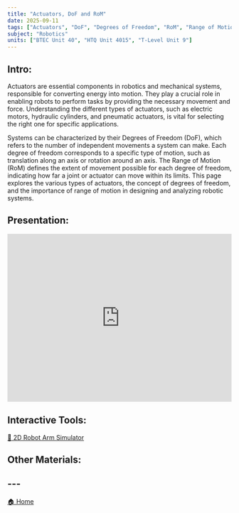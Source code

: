 ```yaml
---
title: "Actuators, DoF and RoM"
date: 2025-09-11
tags: ["Actuators", "DoF", "Degrees of Freedom", "RoM", "Range of Motion"]
subject: "Robotics"
units: ["BTEC Unit 40", "HTQ Unit 4015", "T-Level Unit 9"]
---
```


## Intro:

Actuators are essential components in robotics and mechanical systems, responsible for converting energy into motion. They play a crucial role in enabling robots to perform tasks by providing the necessary movement and force. Understanding the different types of actuators, such as electric motors, hydraulic cylinders, and pneumatic actuators, is vital for selecting the right one for specific applications.

Systems can be characterized by their Degrees of Freedom (DoF), which refers to the number of independent movements a system can make. Each degree of freedom corresponds to a specific type of motion, such as translation along an axis or rotation around an axis. The Range of Motion (RoM) defines the extent of movement possible for each degree of freedom, indicating how far a joint or actuator can move within its limits. This page explores the various types of actuators, the concept of degrees of freedom, and the importance of range of motion in designing and analyzing robotic systems.

## Presentation:

<div style="position: relative; width: 100%; height: 0; padding-top: 75%;">
    <iframe src="https://EngineeringShare.github.io/engineering-hub/presentations/Degrees of Freedom and Range of Motion.pdf" 
        style="position: absolute; top: 0; left: 0; width: 100%; height: 100%; border: none;">
    </iframe>
</div>

## Interactive Tools:

<a href="https://engineeringshare.github.io/engineering-hub/interactive/2D%20Robot%20Arm%20Simulation.html">🦾 2D Robot Arm Simulator</a>

## Other Materials:

## ---

<a href="https://engineeringshare.github.io/engineering-hub">🏠 Home</a>
